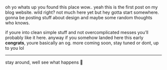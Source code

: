 oh yo whats up you found this place wow.. yeah this is the first post on my blog website. wild right? not much here yet but hey gotta start somewhere. gonna be posting stuff about design and maybe some random thoughts who knows.  

if youre into clean simple stuff and not overcomplicated messes you’ll probably like it here. anyway if you somehow landed here this early **congrats**, youre basically an og. more coming soon, stay tuned or dont, up to you lol

---

stay around, well see what happens 👀
